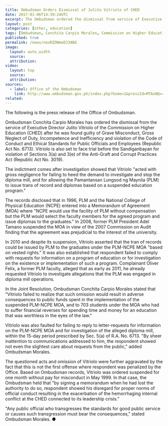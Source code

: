 ```yaml
---
title: Ombudsman Orders Dismissal of Julito Vitriolo of CHED
date: 2017-01-06T14:39:24UTC
excerpt: The Ombudsman ordered the dismissal from service of Executive Director Julito Vitriolo of the Commission on Higher Education on 5 January 2017.
layout: post
categories: [other, education]
tags: [Ombudsman, Conchita Carpio Morales, Commission on Higher Education, Julito Vitriolo]
published: true
permalink: /news/nexRZOWmoDJ3ABG
image:
  layout: auto_width
  source: 
  attribution: 
video:
  layout: top
  source: 
  attribution: 
sources:
  - label: Office of the Ombudsman
    link: http://www.ombudsman.gov.ph/index.php?home=1&pressId=MTAxNQ==
related:
---
```


The following is the press release of the Office of Ombudsman.

Ombudsman Conchita Carpio Morales has ordered the dismissal from the service of Executive Director Julito Vitriolo of the Commission on Higher Education (CHED) after he was found guilty of Grave Misconduct, Gross Neglect of Duty, Incompetence and Inefficiency and violation of the Code of Conduct and Ethical Standards for Public Officials and Employees (Republic Act No. 6713). Vitriolo is also set to face trial before the Sandiganbayan for violation of Sections 3(a) and 3(e) of the Anti-Graft and Corrupt Practices Act (Republic Act No. 3019).

The indictment comes after investigation showed that Vitriolo "acted with gross negligence for failing to heed the demand to investigate and stop the diploma mill, and for allowing the Pamantansan Lungsod ng Maynila (PLM) to issue trans of record and diplomas based on a suspended education program."

The records disclosed that in 1996, PLM and the National College of Physical Education (NCPE) entered into a Memorandum of Agreement (MOA) where "NCPE would use the facility of PLM without compensation but the PLM would select the faculty members for the agreed program and issue diplomas to the graduates." In 2008, former PLM President Adel Tamano suspended the MOA in view of the 2007 Commission on Audit finding that the agreement was prejudicial to the interest of the university.

In 2010 and despite its suspension, Vitriolo asserted that the tran of records could be issued by PLM to the graduates under the PLM-NCPE MOA "based on vested rights." It was also established that respondent failed to comply with requests for information on a program of education or for investigation on the existence or implementation of such a program. Complainant Oliver Felix, a former PLM faculty, alleged that as early as 2011, he already requested Vitriolo to investigate allegations that the PLM was engaged in diploma mill operations.

In the Joint Resolution, Ombudsman Conchita Carpio Morales stated that "Vitriolo failed to realize that such omission would result in adverse consequences to public funds spent in the implementation of the suspended PLM-NCPE MOA, and to 703 students under the MOA who had to suffer financial reverses for spending time and money for an education that was worthless in the eyes of the law."

Vitriolo was also faulted for failing to reply to letter-requests for information on the PLM-NCPE MOA and for investigation of the alleged diploma mill, within the 15-day period prescribed by Sec. 5(a) of R.A. No. 6713. "By sheer inattention to communications addressed to him, the respondent showed not even the slightest care about requests from the public," added Ombudsman Morales.

The questioned acts and omission of Vitriolo were further aggravated by the fact that this is not the first offense where respondent was penalized by the Office. Based on Ombudsman records, Vitriolo was ordered suspended for one month without pay for misconduct in May 1999. In that case, the Ombudsman held that "by signing a memorandum when he had lost the authority to do so, respondent showed his disregard for proper norms of official conduct resulting in the exacerbation of the hemorrhaging internal conflict at the CHED connected to its leadership crisis."

"Any public official who transgresses the standards for good public service or causes such transgression must bear the consequences," stated Ombudsman Morales.
&#x25cf;
